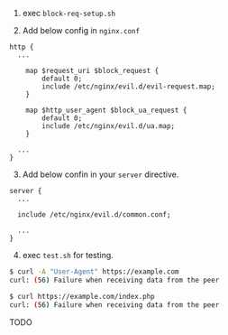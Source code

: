 1. exec `block-req-setup.sh`

2. Add below config in `nginx.conf`

```nginx
http {
  ...

    map $request_uri $block_request {
        default 0;
        include /etc/nginx/evil.d/evil-request.map;
    }

    map $http_user_agent $block_ua_request {
        default 0;
        include /etc/nginx/evil.d/ua.map;
    }

  ...
}
```

3. Add below confin in your `server` directive.

```nginx
server {
  ...

  include /etc/nginx/evil.d/common.conf;

  ...
}
```

4. exec `test.sh` for testing.

```sh
$ curl -A "User-Agent" https://example.com
curl: (56) Failure when receiving data from the peer

$ curl https://example.com/index.php
curl: (56) Failure when receiving data from the peer
```

TODO